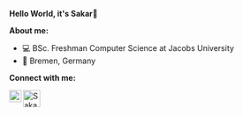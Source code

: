 **Hello World, it's Sakar👋**

**About me:**

- 💻 BSc. Freshman Computer Science at Jacobs University
- 📍 Bremen, Germany


**Connect with me:**

<a href="https://www.linkedin.com/in/sakarg/">
  <img align="left" alt="Sakar's LinkedIn" width="22px" src="https://cdn.exclaimer.com/Handbook%20Images/linkedin-icon_128x128.png?_ga=2.82811990.1712353861.1614541669-81690672.1614541669" />
</a>

<a href="mailto:sakargopal@gmail.com">
  <img align="left" alt="Sakar's Gmail" width="31px" src="https://cdn.worldvectorlogo.com/logos/gmail-icon-2.svg" />
</a>
